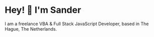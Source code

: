 # Hey! 👋  I'm Sander

I am a freelance VBA & Full Stack JavaScript Developer, based in The Hague, The Netherlands.
